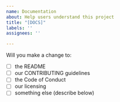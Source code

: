 ```yaml
---
name: Documentation
about: Help users understand this project
title: "[DOCS]"
labels: ''
assignees: ''

---
```


Will you make a change to:

-[ ] the README
-[ ] our CONTRIBUTING guidelines
-[ ] the Code of Conduct
-[ ] our licensing
-[ ] something else (describe below)
